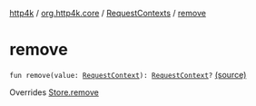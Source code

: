 [http4k](../../index.md) / [org.http4k.core](../index.md) / [RequestContexts](index.md) / [remove](./remove.md)

# remove

`fun remove(value: `[`RequestContext`](../-request-context/index.md)`): `[`RequestContext`](../-request-context/index.md)`?` [(source)](https://github.com/http4k/http4k/blob/master/http4k-core/src/main/kotlin/org/http4k/core/RequestContexts.kt#L22)

Overrides [Store.remove](../-store/remove.md)

